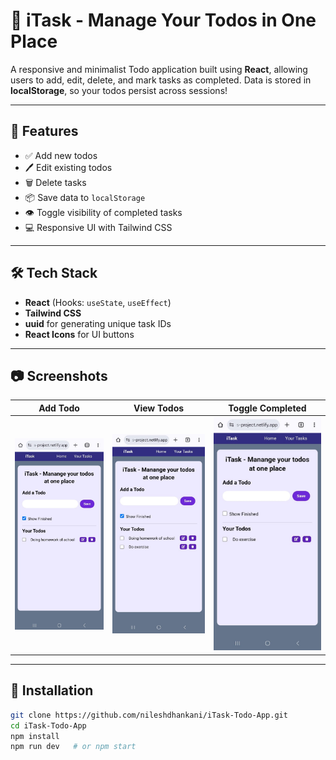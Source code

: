 # 📝 iTask - Manage Your Todos in One Place

A responsive and minimalist Todo application built using **React**, allowing users to add, edit, delete, and mark tasks as completed. Data is stored in **localStorage**, so your todos persist across sessions!

---

## 🚀 Features

- ✅ Add new todos
- 🖊️ Edit existing todos
- 🗑️ Delete tasks
- 📦 Save data to `localStorage`
- 👁️ Toggle visibility of completed tasks
- 💻 Responsive UI with Tailwind CSS

---

## 🛠️ Tech Stack

- **React** (Hooks: `useState`, `useEffect`)
- **Tailwind CSS**
- **uuid** for generating unique task IDs
- **React Icons** for UI buttons

---

## 📷 Screenshots

| Add Todo | View Todos | Toggle Completed |
|----------|------------|------------------|
| ![Add](./screenshots/add.jpg) | ![View](./screenshots/view.jpg) | ![Toggle](./screenshots/toggle.jpg) |

---

## 🔧 Installation

```bash
git clone https://github.com/nileshdhankani/iTask-Todo-App.git
cd iTask-Todo-App
npm install
npm run dev   # or npm start
